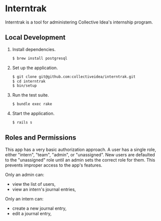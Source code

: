 # Interntrak

Interntrak is a tool for administering Collective Idea's internship program.

## Local Development

1. Install dependencies.

   ```bash
   $ brew install postgresql
   ```

2. Set up the application.

   ```bash
   $ git clone git@github.com:collectiveidea/interntrak.git
   $ cd interntrak
   $ bin/setup
   ```

3. Run the test suite.

   ```bash
   $ bundle exec rake
   ```

4. Start the application.

   ```bash
   $ rails s
   ```
## Roles and Permissions

This app has a very basic authorization approach. A user has a single role, either "intern", "team", "admin", or "unassigned". New users are defaulted to the "unassigned" role until an admin sets the correct role for them. This prevents improper access to the app's features.

Only an admin can:

* view the list of users,
* view an intern's journal entries,

Only an intern can:

* create a new journal entry,
* edit a journal entry,
